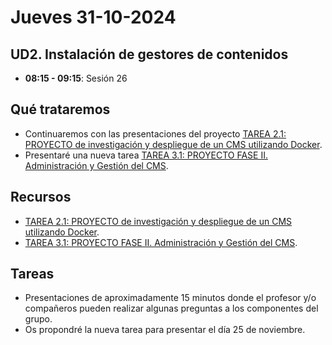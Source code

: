 # Jueves 31-10-2024

## UD2. Instalación de gestores de contenidos

- **08:15 - 09:15**: Sesión 26

## Qué trataremos
- Continuaremos con las presentaciones del proyecto [TAREA 2.1: PROYECTO de investigación y despliegue de un CMS utilizando Docker](../../Documents/UD2/TAREA%202.1:%20PROYECTO%20de%20investigación%20y%20despliegue%20de%20un%20CMS%20utilizando%20Docker.pdf).
- Presentaré una nueva tarea [TAREA 3.1: PROYECTO FASE II. Administración y Gestión del CMS](../../Documents/UD3/TAREA%203.1:%20PROYECTO%20FASE%20II.%20Administración%20y%20Gestión%20del%20CMS.pdf).

## Recursos
- [TAREA 2.1: PROYECTO de investigación y despliegue de un CMS utilizando Docker](../../Documents/UD2/TAREA%202.1:%20PROYECTO%20de%20investigación%20y%20despliegue%20de%20un%20CMS%20utilizando%20Docker.pdf).
- [TAREA 3.1: PROYECTO FASE II. Administración y Gestión del CMS](../../Documents/UD3/TAREA%203.1:%20PROYECTO%20FASE%20II.%20Administración%20y%20Gestión%20del%20CMS.pdf).

## Tareas
- Presentaciones de aproximadamente 15 minutos donde el profesor y/o compañeros pueden realizar algunas preguntas a los componentes del grupo.
- Os propondré la nueva tarea para presentar el día 25 de noviembre.



